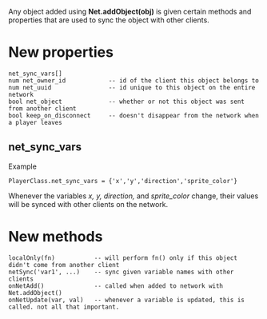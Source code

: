 Any object added using **Net.addObject(obj)** is given certain methods and properties that are used to sync the object with other clients.

# New properties

```
net_sync_vars[]
num net_owner_id            -- id of the client this object belongs to
num net_uuid                -- id unique to this object on the entire network
bool net_object             -- whether or not this object was sent from another client
bool keep_on_disconnect		-- doesn't disappear from the network when a player leaves
```

## net_sync_vars

Example

`PlayerClass.net_sync_vars = {'x','y','direction','sprite_color'}`

Whenever the variables _x, y, direction,_ and _sprite\_color_ change, their values will be synced with other clients on the network.

# New methods

```
localOnly(fn)           -- will perform fn() only if this object didn't come from another client
netSync('var1', ...)    -- sync given variable names with other clients
onNetAdd()              -- called when added to network with Net.addObject()
onNetUpdate(var, val)   -- whenever a variable is updated, this is called. not all that important.
```